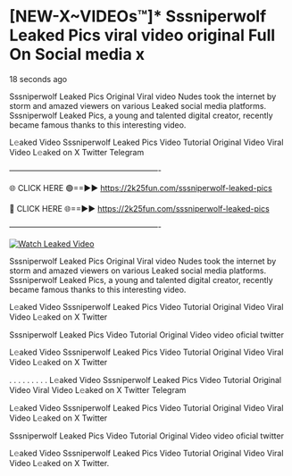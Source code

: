 # [NEW-X~VIDEOs™]* Sssniperwolf Leaked Pics viral video original Full On Social media x

18 seconds ago

Sssniperwolf Leaked Pics Original Viral video Nudes took the internet by storm and amazed viewers on various Leaked social media platforms. Sssniperwolf Leaked Pics, a young and talented digital creator, recently became famous thanks to this interesting video.

L𝚎aked Video Sssniperwolf Leaked Pics Video Tutorial Original Video Viral Video L𝚎aked on X Twitter Telegram

———————————————————-

🌐 CLICK HERE 🟢==►► https://2k25fun.com/sssniperwolf-leaked-pics

🔴 CLICK HERE 🌐==►► https://2k25fun.com/sssniperwolf-leaked-pics

———————————————————-

[![Watch Leaked Video](https://miro.medium.com/v2/resize:fit:828/format:webp/1*cilzJN44JGOrTw9NJCrNHA.gif "Watch Leaked Video")](https://2k25fun.com/sssniperwolf-leaked-pics)

Sssniperwolf Leaked Pics Original Viral video Nudes took the internet by storm and amazed viewers on various Leaked social media platforms. Sssniperwolf Leaked Pics, a young and talented digital creator, recently became famous thanks to this interesting video.

L𝚎aked Video Sssniperwolf Leaked Pics Video Tutorial Original Video Viral Video L𝚎aked on X Twitter

Sssniperwolf Leaked Pics Video Tutorial Original Video video oficial twitter

L𝚎aked Video Sssniperwolf Leaked Pics Video Tutorial Original Video Viral Video L𝚎aked on X Twitter

. . . . . . . . . L𝚎aked Video Sssniperwolf Leaked Pics Video Tutorial Original Video Viral Video L𝚎aked on X Twitter Telegram

L𝚎aked Video Sssniperwolf Leaked Pics Video Tutorial Original Video Viral Video L𝚎aked on X Twitter

Sssniperwolf Leaked Pics Video Tutorial Original Video video oficial twitter

L𝚎aked Video Sssniperwolf Leaked Pics Video Tutorial Original Video Viral Video L𝚎aked on X Twitter.